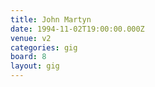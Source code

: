 ```yaml
---
title: John Martyn
date: 1994-11-02T19:00:00.000Z
venue: v2
categories: gig
board: 8
layout: gig
---
```

